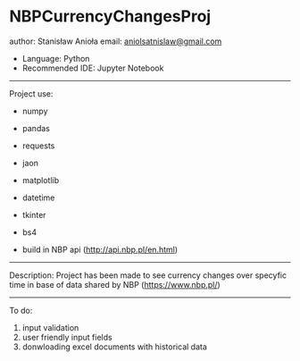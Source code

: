 # NBPCurrencyChangesProj

author: Stanisław Anioła
email: aniolsatnislaw@gmail.com

- Language: Python
- Recommended IDE: Jupyter Notebook
___________________________________
Project use:
- numpy
- pandas
- requests
- jaon
- matplotlib
- datetime
- tkinter
- bs4

- build in NBP api (http://api.nbp.pl/en.html)
___________________________________
Description:
Project has been made to see currency changes over specyfic time in base of data shared by NBP (https://www.nbp.pl/)
___________________________________
To do:
1. input validation
2. user friendly input fields
3. donwloading excel documents with historical data
